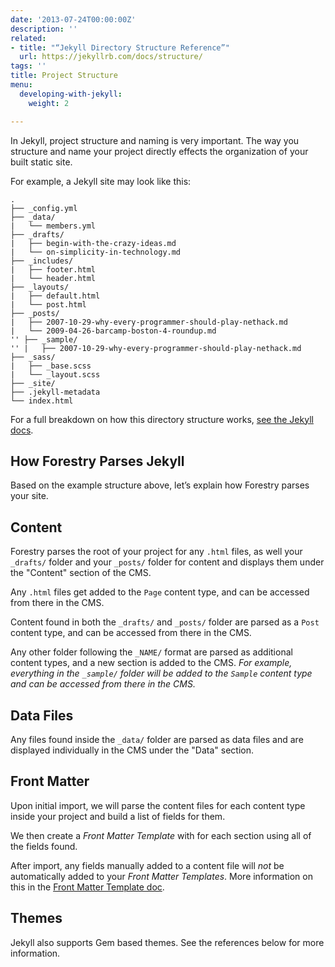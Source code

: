```yaml
---
date: '2013-07-24T00:00:00Z'
description: ''
related:
- title: "“Jekyll Directory Structure Reference”"
  url: https://jekyllrb.com/docs/structure/
tags: ''
title: Project Structure
menu:
  developing-with-jekyll:
    weight: 2

---
```

In Jekyll, project structure and naming is very important. The way you structure and name your project directly effects the organization of your built static site.

For example, a Jekyll site may look like this:

	.
	├── _config.yml
	├── _data/
	|   └── members.yml
	├── _drafts/
	|   ├── begin-with-the-crazy-ideas.md
	|   └── on-simplicity-in-technology.md
	├── _includes/
	|   ├── footer.html
	|   └── header.html
	├── _layouts/
	|   ├── default.html
	|   └── post.html
	├── _posts/
	|   ├── 2007-10-29-why-every-programmer-should-play-nethack.md
	|   └── 2009-04-26-barcamp-boston-4-roundup.md
	'' ├── _sample/
	'' |   ├── 2007-10-29-why-every-programmer-should-play-nethack.md
	├── _sass/
	|   ├── _base.scss
	|   └── _layout.scss
	├── _site/
	├── .jekyll-metadata
	└── index.html

For a full breakdown on how this directory structure works, [see the Jekyll docs][1].

## How Forestry Parses Jekyll
Based on the example structure above, let’s explain how Forestry parses your site.

## Content
Forestry parses the root of your project for any `.html` files, as well your `_drafts/` folder and your `_posts/` folder for content and displays them under the "Content" section of the CMS.

Any `.html` files get added to the `Page` content type, and can be accessed from there in the CMS.

Content found in both the `_drafts/` and `_posts/` folder are parsed as a `Post` content type, and can be accessed from there in the CMS.

Any other folder following the `_NAME/` format are parsed as additional content types, and a new section is added to the CMS.
*For example, everything in the `_sample/` folder will be added to the `Sample` content type and can be accessed from there in the CMS.*

## Data Files
Any files found inside the `_data/` folder are parsed as data files and are displayed individually in the CMS under the "Data" section.

## Front Matter
Upon initial import, we will parse the content files for each content type inside your project and build a list of fields for them.

We then create a *Front Matter Template* with for each section using all of the fields found.

After import, any fields manually added to a content file will *not* be automatically added to your *Front Matter Templates*. More information on this in the [Front Matter Template doc][2].

## Themes
Jekyll also supports Gem based themes. See the references below for more information.


[1]:	https://jekyllrb.com/docs/structure/
[2]:	/docs/site-configuration/front-matter-templates
